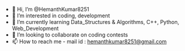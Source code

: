 - 👋 Hi, I’m @HemanthKumar8251
- 👀 I’m interested in coding, development
- 🌱 I’m currently learning Data_Structures & Algorithms, C++, Python, Web_Development
- 💞️ I’m looking to collaborate on coding contests
- 📫 How to reach me - mail id : hemanthkumar8251@gmail.com

<!---
HemanthKumar8251/HemanthKumar8251 is a ✨ special ✨ repository because its `README.md` (this file) appears on your GitHub profile.
You can click the Preview link to take a look at your changes.
--->

